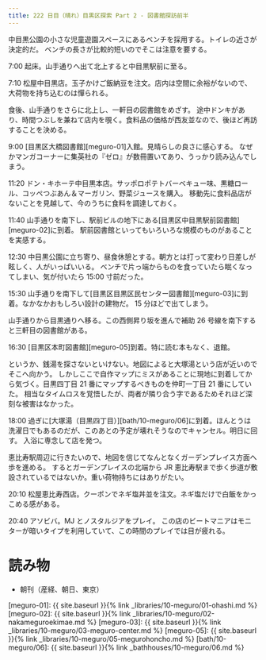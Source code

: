 ```yaml
---
title: 222 日目（晴れ）目黒区探索 Part 2 - 図書館探訪前半
---
```


中目黒公園の小さな児童遊園スペースにあるベンチを採用する。トイレの近さが決定的だ。
ベンチの長さが比較的短いのでそこは注意を要する。

7:00 起床。山手通りへ出て北上すると中目黒駅前に至る。

7:10 松屋中目黒店。玉子かけご飯納豆を注文。店内は空間に余裕がないので、大荷物を持ち込むのは憚られる。

食後、山手通りをさらに北上し、一軒目の図書館をめざす。
途中ドンキがあり、時間つぶしを兼ねて店内を覗く。食料品の価格が西友並なので、後ほど再訪することを決める。

9:00 [目黒区大橋図書館][meguro-01]入館。見晴らしの良さに感心する。
なぜかマンガコーナーに集英社の『ゼロ』が数冊置いてあり、うっかり読み込んでしまう。

11:20 ドン・キホーテ中目黒本店。サッポロポテトバーベキュー味、黒糖ロール、コッペつぶあん＆マーガリン、野菜ジュースを購入。
移動先に食料品店がないことを見越して、今のうちに食料を調達しておく。

11:40 山手通りを南下し、駅前ビルの地下にある[目黒区中目黒駅前図書館][meguro-02]に到着。
駅前図書館といってもいろいろな規模のものがあることを実感する。

12:30 中目黒公園に立ち寄り、昼食休憩とする。朝方とは打って変わり日差しが眩しく、人がいっぱいいる。
ベンチで片っ端からものを食っていたら眠くなってしまい、気が付いたら 15:00 寸前だった。

15:30 山手通りを南下して[目黒区目黒区民センター図書館][meguro-03]に到着。なかなかおもしろい設計の建物だ。
15 分ほどで出てしまう。

山手通りから目黒通りへ移る。この西側昇り坂を進んで補助 26 号線を南下すると三軒目の図書館がある。

16:30 [目黒区本町図書館][meguro-05]到着。特に読む本もなく、退館。

というか、銭湯を探さないといけない。地図によると大塚湯という店が近いのでそこへ向かう。
しかしここで自作マップにミスがあることに現地に到着してから気づく。目黒四丁目 21 番にマップするべきものを仲町一丁目 21 番にしていた。
相当なタイムロスを覚悟したが、両者が隣り合う字であるためそれほど深刻な被害はなかった。

18:00 過ぎに[大塚湯（目黒四丁目）][bath/10-meguro/06]に到着。ほんとうは洗濯日でもあるのだが、このあとの予定が壊れそうなのでキャンセル。明日に回す。
入浴に専念して店を発つ。

恵比寿駅周辺に行きたいので、地図を信じてなんとなくガーデンプレイス方面へ歩を進める。
するとガーデンプレイスの北端から JR 恵比寿駅まで歩く歩道が敷設されているではないか。重い荷物持ちにはありがたい。

20:10 松屋恵比寿西店。クーポンでネギ塩丼並を注文。ネギ塩だけで白飯をかっこめる感がある。

20:40 アソビバ。MJ とノスタルジアをプレイ。
この店のビートマニアはモニターが暗いタイプを利用していて、この時間のプレイでは目が疲れる。

# 読み物

* 朝刊（産経、朝日、東京）

[meguro-01]: {{ site.baseurl }}{% link _libraries/10-meguro/01-ohashi.md %}
[meguro-02]: {{ site.baseurl }}{% link _libraries/10-meguro/02-nakameguroekimae.md %}
[meguro-03]: {{ site.baseurl }}{% link _libraries/10-meguro/03-meguro-center.md %}
[meguro-05]: {{ site.baseurl }}{% link _libraries/10-meguro/05-megurohoncho.md %}
[bath/10-meguro/06]: {{ site.baseurl }}{% link _bathhouses/10-meguro/06.md %}
